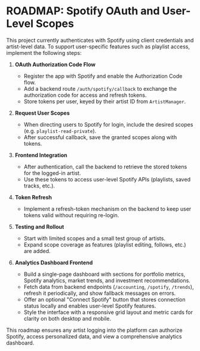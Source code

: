 # ROADMAP: Spotify OAuth and User-Level Scopes

This project currently authenticates with Spotify using client credentials and artist-level data.
To support user-specific features such as playlist access, implement the following steps:

1. **OAuth Authorization Code Flow**
   - Register the app with Spotify and enable the Authorization Code flow.
   - Add a backend route `/auth/spotify/callback` to exchange the authorization code for access and refresh tokens.
   - Store tokens per user, keyed by their artist ID from `ArtistManager`.

2. **Request User Scopes**
   - When directing users to Spotify for login, include the desired scopes (e.g. `playlist-read-private`).
   - After successful callback, save the granted scopes along with tokens.

3. **Frontend Integration**
   - After authentication, call the backend to retrieve the stored tokens for the logged-in artist.
   - Use these tokens to access user-level Spotify APIs (playlists, saved tracks, etc.).

4. **Token Refresh**
   - Implement a refresh-token mechanism on the backend to keep user tokens valid without requiring re-login.

5. **Testing and Rollout**
   - Start with limited scopes and a small test group of artists.
   - Expand scope coverage as features (playlist editing, follows, etc.) are added.

6. **Analytics Dashboard Frontend**
   - Build a single-page dashboard with sections for portfolio metrics, Spotify analytics, market trends, and investment recommendations.
   - Fetch data from backend endpoints (`/accounting`, `/spotify`, `/trends`), refresh it periodically, and show fallback messages on errors.
   - Offer an optional "Connect Spotify" button that stores connection status locally and enables user-level Spotify features.
   - Style the interface with a responsive grid layout and metric cards for clarity on both desktop and mobile.

This roadmap ensures any artist logging into the platform can authorize Spotify, access personalized data, and view a comprehensive analytics dashboard.
